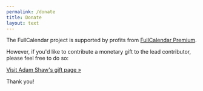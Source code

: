 ```yaml
---
permalink: /donate
title: Donate
layout: text
---
```


The FullCalendar project is supported by profits from
<a href='{{ site.baseurl }}/pricing'>FullCalendar Premium</a>.

However, if you'd like to contribute a monetary gift to the lead contributor,
please feel free to do so:

<a href='http://arshaw.com/donate/' target='_blank'>Visit Adam Shaw's gift page &raquo;</a>

Thank you!
